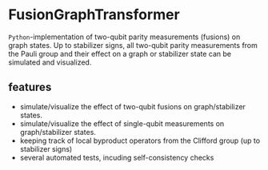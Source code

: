 # FusionGraphTransformer

```Python```-implementation of two-qubit parity measurements (fusions) on graph states. Up to stabilizer signs, all two-qubit parity measurements from the Pauli group and their effect on a graph or stabilizer state can be simulated and visualized.

## features
- simulate/visualize the effect of two-qubit fusions on graph/stabilizer states.
- simulate/visualize the effect of single-qubit measurements on graph/stabilizer states.
- keeping track of local byproduct operators from the Clifford group (up to stabilizer signs)
- several automated tests, incuding self-consistency checks